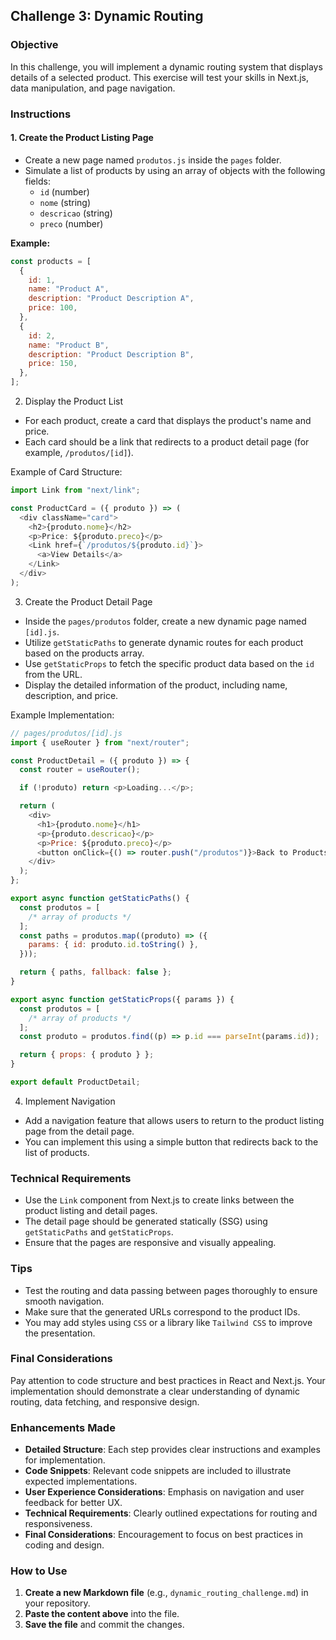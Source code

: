 ## Challenge 3: Dynamic Routing

### Objective

In this challenge, you will implement a dynamic routing system that displays details of a selected product. This exercise will test your skills in Next.js, data manipulation, and page navigation.

### Instructions

#### 1. Create the Product Listing Page

- Create a new page named `produtos.js` inside the `pages` folder.
- Simulate a list of products by using an array of objects with the following fields:
  - `id` (number)
  - `nome` (string)
  - `descricao` (string)
  - `preco` (number)

**Example:**

```javascript
const products = [
  {
    id: 1,
    name: "Product A",
    description: "Product Description A",
    price: 100,
  },
  {
    id: 2,
    name: "Product B",
    description: "Product Description B",
    price: 150,
  },
];
```

2. Display the Product List

- For each product, create a card that displays the product's name and price.
- Each card should be a link that redirects to a product detail page (for example, `/produtos/[id]`).

Example of Card Structure:

```javascript
import Link from "next/link";

const ProductCard = ({ produto }) => (
  <div className="card">
    <h2>{produto.nome}</h2>
    <p>Price: ${produto.preco}</p>
    <Link href={`/produtos/${produto.id}`}>
      <a>View Details</a>
    </Link>
  </div>
);
```

3. Create the Product Detail Page

- Inside the `pages/produtos` folder, create a new dynamic page named `[id].js`.
- Utilize `getStaticPaths` to generate dynamic routes for each product based on the products array.
- Use `getStaticProps` to fetch the specific product data based on the `id` from the URL.
- Display the detailed information of the product, including name, description, and price.

Example Implementation:

```javascript
// pages/produtos/[id].js
import { useRouter } from "next/router";

const ProductDetail = ({ produto }) => {
  const router = useRouter();

  if (!produto) return <p>Loading...</p>;

  return (
    <div>
      <h1>{produto.nome}</h1>
      <p>{produto.descricao}</p>
      <p>Price: ${produto.preco}</p>
      <button onClick={() => router.push("/produtos")}>Back to Products</button>
    </div>
  );
};

export async function getStaticPaths() {
  const produtos = [
    /* array of products */
  ];
  const paths = produtos.map((produto) => ({
    params: { id: produto.id.toString() },
  }));

  return { paths, fallback: false };
}

export async function getStaticProps({ params }) {
  const produtos = [
    /* array of products */
  ];
  const produto = produtos.find((p) => p.id === parseInt(params.id));

  return { props: { produto } };
}

export default ProductDetail;
```

4. Implement Navigation

- Add a navigation feature that allows users to return to the product listing page from the detail page.
- You can implement this using a simple button that redirects back to the list of products.

### Technical Requirements

- Use the `Link` component from Next.js to create links between the product listing and detail pages.
- The detail page should be generated statically (SSG) using `getStaticPaths` and `getStaticProps`.
- Ensure that the pages are responsive and visually appealing.

### Tips

- Test the routing and data passing between pages thoroughly to ensure smooth navigation.
- Make sure that the generated URLs correspond to the product IDs.
- You may add styles using `CSS` or a library like `Tailwind CSS` to improve the presentation.

### Final Considerations

Pay attention to code structure and best practices in React and Next.js. Your implementation should demonstrate a clear understanding of dynamic routing, data fetching, and responsive design.

### Enhancements Made

- **Detailed Structure**: Each step provides clear instructions and examples for implementation.
- **Code Snippets**: Relevant code snippets are included to illustrate expected implementations.
- **User Experience Considerations**: Emphasis on navigation and user feedback for better UX.
- **Technical Requirements**: Clearly outlined expectations for routing and responsiveness.
- **Final Considerations**: Encouragement to focus on best practices in coding and design.

### How to Use

1. **Create a new Markdown file** (e.g., `dynamic_routing_challenge.md`) in your repository.
2. **Paste the content above** into the file.
3. **Save the file** and commit the changes.
